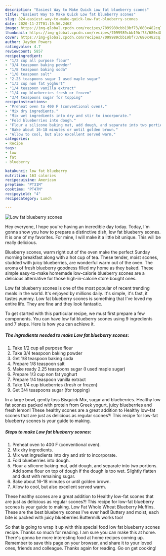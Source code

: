 ```yaml
---
description: "Easiest Way to Make Quick Low fat blueberry scones"
title: "Easiest Way to Make Quick Low fat blueberry scones"
slug: 824-easiest-way-to-make-quick-low-fat-blueberry-scones
date: 2020-11-27T01:19:56.246Z
image: https://img-global.cpcdn.com/recipes/7099989cbb19bf73/680x482cq70/low-fat-blueberry-scones-recipe-main-photo.jpg
thumbnail: https://img-global.cpcdn.com/recipes/7099989cbb19bf73/680x482cq70/low-fat-blueberry-scones-recipe-main-photo.jpg
cover: https://img-global.cpcdn.com/recipes/7099989cbb19bf73/680x482cq70/low-fat-blueberry-scones-recipe-main-photo.jpg
author: Jayden Powers
ratingvalue: 4.7
reviewcount: 5857
recipeingredient:
- "1/2 cup all purpose flour"
- "3/4 teaspoon baking powder"
- "1/8 teaspoon baking soda"
- "1/8 teaspoon salt"
- "2.25 teaspoons sugar I used maple sugar"
- "1/3 cup non fat yoghurt"
- "1/4 teaspoon vanilla extract"
- "1/4 cup blueberries fresh or frozen"
- "3/4 teaspoons sugar for topping"
recipeinstructions:
- "Preheat oven to 400 F (conventional oven)."
- "Mix dry ingredients."
- "Mix wet ingredients into dry and stir to incorporate."
- "Fold blueberries into dough."
- "Flour a silicone baking mat, add dough, and separate into two portions. Add some flour on top of dough if the dough is too wet. Slightly flatten and dust with remaining sugar."
- "Bake about 16-18 minutes or until golden brown."
- "Allow to cool, but also excellent served warm."
categories:
- Recipe
tags:
- low
- fat
- blueberry

katakunci: low fat blueberry 
nutrition: 163 calories
recipecuisine: American
preptime: "PT31M"
cooktime: "PT47M"
recipeyield: "4"
recipecategory: Lunch

---
```



![Low fat blueberry scones](https://img-global.cpcdn.com/recipes/7099989cbb19bf73/680x482cq70/low-fat-blueberry-scones-recipe-main-photo.jpg)

Hey everyone, I hope you're having an incredible day today. Today, I'm gonna show you how to prepare a distinctive dish, low fat blueberry scones. It is one of my favorites. For mine, I will make it a little bit unique. This will be really delicious.

Blueberry scones, warm right out of the oven make the perfect Sunday morning breakfast along with a hot cup of tea. These tender, moist scones, studded with juicy blueberries, are wonderful warm out of the oven. The aroma of fresh blueberry goodness filled my home as they baked. These simple easy-to-make homemade low-calorie blueberry scones are a delicious alternative for those high-in-calorie store bought ones.

Low fat blueberry scones is one of the most popular of recent trending meals in the world. It's enjoyed by millions daily. It's simple, it's fast, it tastes yummy. Low fat blueberry scones is something that I've loved my entire life. They are fine and they look fantastic.


To get started with this particular recipe, we must first prepare a few components. You can have low fat blueberry scones using 9 ingredients and 7 steps. Here is how you can achieve it.

<!--inarticleads1-->

##### The ingredients needed to make Low fat blueberry scones:

1. Take 1/2 cup all purpose flour
1. Take 3/4 teaspoon baking powder
1. Get 1/8 teaspoon baking soda
1. Prepare 1/8 teaspoon salt
1. Make ready 2.25 teaspoons sugar (I used maple sugar)
1. Prepare 1/3 cup non fat yoghurt
1. Prepare 1/4 teaspoon vanilla extract
1. Take 1/4 cup blueberries (fresh or frozen)
1. Get 3/4 teaspoons sugar (for topping)


In a large bowl, gently toss Bisquick Mix, sugar and blueberries. Healthy low fat scones packed with protein from Greek yogurt, juicy blueberries and fresh lemon! These healthy scones are a great addition to Healthy low-fat scones that are just as delicious as regular scones?! This recipe for low-fat blueberry scones is your guide to making. 

<!--inarticleads2-->

##### Steps to make Low fat blueberry scones:

1. Preheat oven to 400 F (conventional oven).
1. Mix dry ingredients.
1. Mix wet ingredients into dry and stir to incorporate.
1. Fold blueberries into dough.
1. Flour a silicone baking mat, add dough, and separate into two portions. Add some flour on top of dough if the dough is too wet. Slightly flatten and dust with remaining sugar.
1. Bake about 16-18 minutes or until golden brown.
1. Allow to cool, but also excellent served warm.


These healthy scones are a great addition to Healthy low-fat scones that are just as delicious as regular scones?! This recipe for low-fat blueberry scones is your guide to making. Low Fat Whole Wheat Blueberry Muffins. These are the best blueberry scones I&#39;ve ever had! Buttery and moist, each bite is packed with juicy blueberries Buttermilk works too! 

So that is going to wrap it up with this special food low fat blueberry scones recipe. Thanks so much for reading. I am sure you can make this at home. There's gonna be more interesting food at home recipes coming up. Remember to save this page on your browser, and share it to your loved ones, friends and colleague. Thanks again for reading. Go on get cooking!
